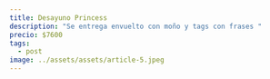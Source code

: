 ```yaml
---
title: Desayuno Princess
description: "Se entrega envuelto con moño y tags con frases "
precio: $7600
tags:
  - post
image: ../assets/assets/article-5.jpeg
---
```

